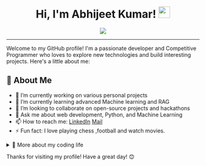 <h1 align="center">
Hi, I'm Abhijeet Kumar!
  <img src="https://media.giphy.com/media/hvRJCLFzcasrR4ia7z/giphy.gif" width="30"></h1>
<!--  <img src="https://komarev.com/ghpvc/?username=abhijeet0717&label=Profile%20Views&color=0e75b6&style=flat" align='right' alt="abhijeetkumar" /> -->
<!-- Typing SVG by DenverCoder1 - https://github.com/DenverCoder1/readme-typing-svg -->
<p align="center">
  <a href="https://github.com/DenverCoder1/readme-typing-svg"><img src="https://readme-typing-svg.herokuapp.com?lines=Computer+Science+Student;DS%20|%20AI%20|%20ML%20Enthusiastic;Always%20learning%20new%20things&center=true&width=380&height=45"></a>
</p>
<hr/>

Welcome to my GitHub profile! I'm a passionate developer and Competitive Programmer who loves to explore new technologies and build interesting projects. Here's a little about me:

## 🚀 About Me

- 🔭 I’m currently working on various personal projects
- 🌱 I’m currently learning advanced Machine learning and RAG
- 👯 I’m looking to collaborate on open-source projects and hackathons
- 💬 Ask me about web development, Python, and Machine Learning
- 📫 How to reach me: [LinkedIn](https://www.linkedin.com/in/abhijeet0717/) [Mail](mailto:abhijeetmahto007@outlook.com)
- ⚡ Fun fact: I love playing chess ,football and watch movies.


<details>
  
<summary>
   🚀 More about my coding life</summary>
<br />
  
## 🛠️ Languages and Tools

![Python](https://img.shields.io/badge/Python-3776AB?style=for-the-badge&logo=python&logoColor=white)
![JavaScript](https://img.shields.io/badge/JavaScript-F7DF1E?style=for-the-badge&logo=javascript&logoColor=black)
![TypeScript](https://img.shields.io/badge/TypeScript-007ACC?style=for-the-badge&logo=typescript&logoColor=white)
![React](https://img.shields.io/badge/React-61DAFB?style=for-the-badge&logo=react&logoColor=black)
![Node.js](https://img.shields.io/badge/Node.js-339933?style=for-the-badge&logo=nodedotjs&logoColor=white)
![Git](https://img.shields.io/badge/Git-F05032?style=for-the-badge&logo=git&logoColor=white)
![AWS](https://img.shields.io/badge/AWS-232F3E?style=for-the-badge&logo=amazon-aws&logoColor=white)

## 📈 GitHub Stats

![Abhijeet's GitHub stats](https://github-readme-stats.vercel.app/api?username=abhijeet0717&show_icons=true&theme=radical)

## 🏆 Top Languages

![Top Langs](https://github-readme-stats.vercel.app/api/top-langs/?username=abhijeet0717&layout=compact&theme=radical)


## 📫 Connect with Me

[![LinkedIn](https://img.shields.io/badge/LinkedIn-0077B5?style=for-the-badge&logo=linkedin&logoColor=white)](https://www.linkedin.com/in/abhijeet0717/)
[![Twitter](https://img.shields.io/badge/Mail-1DA1F2?style=for-the-badge&logo=mail&logoColor=white)](mailto:abhijeetmahto007@outlook.com)  
[![DS Portfolio](https://img.shields.io/badge/Data_Science_Portflio-0077B5?style=for-the-badge&logo=portflio&logoColor=white)](https://www.datascienceportfol.io/abhijeetmahto71)

</details>

Thanks for visiting my profile! Have a great day! 😊
